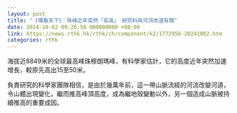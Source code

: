 ```yaml
---
layout: post
title: "《環看天下》：珠峰近年突然「長高」　研究料與河流改道有關"
date: 2024-10-02 09:26:58.000000000 +08:00
link: https://news.rthk.hk/rthk/ch/component/k2/1772956-20241002.htm
categories: rthk
---
```


海拔近8849米的全球最高峰珠穆朗瑪峰，有科學家估計，它的高度近年突然加速增長，較原先高出15至50米。

負責研究的科學家團隊相信，是由於幾萬年前，這一帶山脈流經的河流改變河道，令山體出現變化，繼而推高峰頂高度，成為繼地殼變動以外，另一個造成山脈被持續推高的重要成因。
